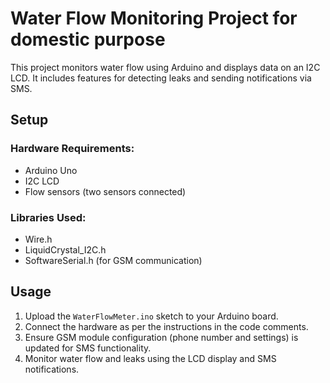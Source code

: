# Water Flow Monitoring Project for domestic purpose

This project monitors water flow using Arduino and displays data on an I2C LCD. It includes features for detecting leaks and sending notifications via SMS.

## Setup

### Hardware Requirements:
- Arduino Uno
- I2C LCD
- Flow sensors (two sensors connected)

### Libraries Used:
- Wire.h
- LiquidCrystal_I2C.h
- SoftwareSerial.h (for GSM communication)

## Usage

1. Upload the `WaterFlowMeter.ino` sketch to your Arduino board.
2. Connect the hardware as per the instructions in the code comments.
3. Ensure GSM module configuration (phone number and settings) is updated for SMS functionality.
4. Monitor water flow and leaks using the LCD display and SMS notifications.



